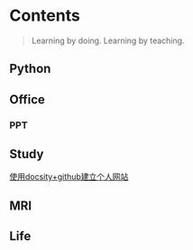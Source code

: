 # Contents

> Learning by doing. Learning by teaching.

## Python

## Office 

### PPT 



## Study

[使用docsity+github建立个人网站](Study/docsify.md)

## MRI

## Life


